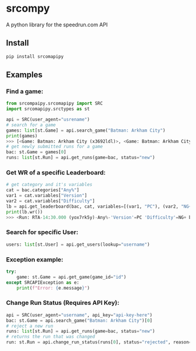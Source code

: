 # srcompy
A python library for the speedrun.com API
## Install
```python
pip install srcomapipy
```
## Examples
### Find a game:
```python
from srcompaipy.srcomapipy import SRC
import srcomapipy.srctypes as st

api = SRC(user_agent="usrename")
# search for a game
games: list[st.Game] = api.search_game("Batman: Arkham City")
print(games)
>>> [<Game: Batman: Arkham City (x3692ldl)>, <Game: Batman: Arkham City Lockdown (9d3808w1)>, <Game: Batman: Arkham City Category Extensions (m1mnnv3d)>]
# get newly submitted runs for a game
bac: st.Game = games[0]
runs: list[st.Run] = api.get_runs(game=bac, status="new")
```
### Get WR of a specific Leaderboard:
```python
# get category and it's variables
cat = bac.categories["Any%"]
var1 = cat.variables["Version"]
var2 = cat.variables["Difficulty"]
lb = api.get_leaderboard(bac, cat, variables=[(var1, "PC"), (var2, "NG+")])
print(lb.wr())
>>> <Run: RTA-14:30.000 (yox7rk5y)-Any%-'Version'=PC 'Difficulty'=NG+ by Bepsi>
```
### Search for specific User:
```python
users: list[st.User] = api.get_users(lookup="username")
```
### Exception example:
```python
try:
    game: st.Game = api.get_game(game_id="id")
except SRCAPIException as e:
    print(f"Error: {e.message}")
```
### Change Run Status (Requires API Key):
```python
api = SRC(user_agent="username", api_key="api-key-here")
bac: st.Game = api.search_game("Batman: Arkham City")[0]
# reject a new run
runs: list[st.Run] = api.get_runs(game=bac, status="new")
# returns the run that was changed
run: st.Run = api.change_run_status(runs[0], status="rejected", reason="reason")
```